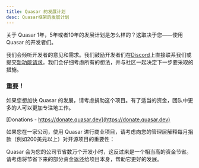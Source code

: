 ```yaml
---
title: Quasar 的发展计划
desc: Quasar框架的发展计划
---
```


关于 Quasar 1年，5年或者10年的发展计划是怎么样的？这取决于您——使用 Quasar 的开发者们。

我们会倾听开发者的意见和需求。我们鼓励开发者们在[Discord](https://chat.quasar.dev)上直接联系我们或提交[新功能请求](https://github.com/quasarframework/quasar/issues/new/choose)。我们会仔细考虑所有的想法，并与社区一起决定下一步要采取的措施。

<q-btn push class="q-my-sm q-py-sm" no-caps color="brand-primary" icon-right="launch" label="https://roadmap.quasar.dev" href="https://roadmap.quasar.dev" target="_blank" rel="noopener" />

### 重要！


如果您想加快 Quasar 的发展，请考虑捐助这个项目。有了适当的资金，团队中更多的人可以更加专注地工作。

[Donations - https://donate.quasar.dev](https://donate.quasar.dev)

如果您在一家公司，使用 Quasar 进行商业项目，请考虑向您的管理层解释每月捐款（例如200美元以上）对开源项目的重要性：

Quasar 会为您的公司节省数万个开发小时，这反过来是一个相当高的资金节省。请考虑将节省下来的部分资金返还给项目本身，帮助它更好的发展。

